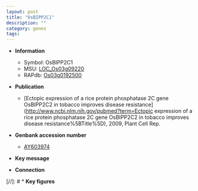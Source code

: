 ```yaml
---
layout: post
title: "OsBIPP2C1"
description: ""
category: genes
tags: 
---
```


* **Information**  
    + Symbol: OsBIPP2C1  
    + MSU: [LOC_Os03g09220](http://rice.uga.edu/cgi-bin/ORF_infopage.cgi?orf=LOC_Os03g09220)  
    + RAPdb: [Os03g0192500](https://rapdb.dna.affrc.go.jp/locus/?name=Os03g0192500)  

* **Publication**  
    + [Ectopic expression of a rice protein phosphatase 2C gene OsBIPP2C2 in tobacco improves disease resistance](http://www.ncbi.nlm.nih.gov/pubmed?term=Ectopic expression of a rice protein phosphatase 2C gene OsBIPP2C2 in tobacco improves disease resistance%5BTitle%5D), 2009, Plant Cell Rep.

* **Genbank accession number**  
    + [AY603974](http://www.ncbi.nlm.nih.gov/nuccore/AY603974)

* **Key message**  

* **Connection**  

[//]: # * **Key figures**  


